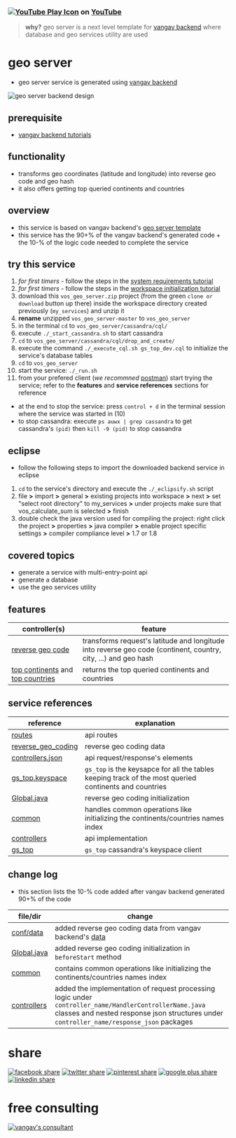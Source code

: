 
### [![YouTube Play Icon](http://youtube.com/favicon.ico)](https://www.youtube.com/watch?v=gDrcH1bopfU&index=4&list=PLTcKayTjao6rOj02gtRdiVhvzB1SWGyhv) **on [YouTube](https://www.youtube.com/watch?v=gDrcH1bopfU&index=4&list=PLTcKayTjao6rOj02gtRdiVhvzB1SWGyhv)**

> **why?** geo server is a next level template for [vangav backend](https://github.com/vangav/vos_backend) where database and geo services utility are used

# geo server

+ geo server service is generated using [vangav backend](https://github.com/vangav/vos_backend)

![geo server backend design](https://scontent-mad1-1.xx.fbcdn.net/v/t31.0-8/21056159_1976185445930432_4615169054130938272_o.png?oh=c1c3350588525405d937cc20bf552e88&oe=5A19D864)

## prerequisite

+ [vangav backend tutorials](https://github.com/vangav/vos_backend)

## functionality

+ transforms geo coordinates (latitude and longitude) into reverse geo code and geo hash
+ it also offers getting top queried continents and countries

## overview

+ this service is based on vangav backend's [geo server template](https://github.com/vangav/vos_backend/tree/master/vangav_backend_templates/vos_geo_server)
+ this service has the 90+% of the vangav backend's generated code + the 10-% of the logic code needed to complete the service

## try this service

1. *for first timers* - follow the steps in the [system requirements tutorial](https://github.com/vangav/vos_backend#system-requirements)
2. *for first timers* - follow the steps in the [workspace initialization tutorial](https://github.com/vangav/vos_backend#init)
3. download this `vos_geo_server.zip` project (from the green `clone or download` button up there) inside the workspace directory created previously (`my_services`) and unzip it
4. **rename** unzipped `vos_geo_server-master` to `vos_geo_server`
5. in the terminal `cd` to `vos_geo_server/cassandra/cql/`
6. execute `./_start_cassandra.sh` to start cassandra
7. `cd` to `vos_geo_server/cassandra/cql/drop_and_create/`
8. execute the command `./_execute_cql.sh gs_top_dev.cql` to initialize the service's database tables
9. `cd` to `vos_geo_server`
10. start the service: `./_run.sh`
11. from your prefered client (*we recommned* [postman](https://www.getpostman.com/docs/postman/launching_postman/installation_and_updates)) start trying the service; refer to the **features** and **service references** sections for reference
+ at the end to stop the service: press `control + d` in the terminal session where the service was started in (10)
+ to stop cassandra: execute `ps auwx | grep cassandra` to get cassandra's `(pid)` then `kill -9 (pid)` to stop cassandra

## eclipse

+ follow the following steps to import the downloaded backend service in eclipse

1. `cd` to the service's directory and execute the `./_eclipsify.sh` script
2. file **>** import **>** general **>** existing projects into workspace **>** next **>** set "select root directory" to my_services **>** under projects make sure that vos_calculate_sum is selected **>** finish
3. double check the java version used for compiling the project: right click the project **>** properties **>** java compiler **>** enable project specific settings **>** compiler compliance level **>** 1.7 or 1.8

## covered topics

+ generate a service with multi-entry-point api
+ generate a database
+ use the geo services utility

## features

| controller(s) | feature |
| ------------- | ------- |
| [reverse geo code](https://github.com/vangav/vos_geo_server/tree/master/app/com/vangav/vos_geo_server/controllers/reverse_geo_code) | transforms request's latitude and longitude into reverse geo code (continent, country, city, ...) and geo hash |
| [top continents](https://github.com/vangav/vos_geo_server/tree/master/app/com/vangav/vos_geo_server/controllers/top_continents) and [top countries](https://github.com/vangav/vos_geo_server/tree/master/app/com/vangav/vos_geo_server/controllers/top_countries) | returns the top queried continents and countries |

## service references

| reference | explanation |
| --------- | ----------- |
| [routes](https://github.com/vangav/vos_geo_server/blob/master/conf/routes) | api routes |
| [reverse_geo_coding](https://github.com/vangav/vos_geo_server/tree/master/conf/data/geo/reverse_geo_coding) | reverse geo coding data |
| [controllers.json](https://github.com/vangav/vos_geo_server/blob/master/generator_config/controllers.json) | api request/response's elements |
| [gs_top.keyspace](https://github.com/vangav/vos_geo_server/blob/master/generator_config/gs_top.keyspace) | `gs_top` is the keysapce for all the tables keeping track of the most queried continents and countries |
| [Global.java](https://github.com/vangav/vos_geo_server/blob/master/app/Global.java#L98) | reverse geo coding initialization |
| [common](https://github.com/vangav/vos_geo_server/tree/master/app/com/vangav/vos_geo_server/common) | handles common operations like initializing the continents/countries names index |
| [controllers](https://github.com/vangav/vos_geo_server/tree/master/app/com/vangav/vos_geo_server/controllers) | api implementation |
| [gs_top](https://github.com/vangav/vos_geo_server/tree/master/app/com/vangav/vos_geo_server/cassandra_keyspaces/gs_top) | `gs_top` cassandra's keyspace client |

## change log

+ this section lists the 10-% code added after vangav backend generated 90+% of the code

| file/dir | change |
| -------- | ------ |
| [conf/data](https://github.com/vangav/vos_geo_server/tree/master/conf/data/geo/reverse_geo_coding) | added reverse geo coding data from vangav backend's [data](https://github.com/vangav/vos_backend/tree/master/data) |
| [Global.java](https://github.com/vangav/vos_geo_server/blob/master/app/Global.java) | added reverse geo coding initialization in `beforeStart` method |
| [common](https://github.com/vangav/vos_geo_server/tree/master/app/com/vangav/vos_geo_server/common) | contains common operations like initializing the continents/countries names index |
| [controllers](https://github.com/vangav/vos_geo_server/tree/master/app/com/vangav/vos_geo_server/controllers) | added the implementation of request processing logic under `controller_name/HandlerControllerName.java` classes and nested response json structures under `controller_name/response_json` packages |

# share

[![facebook share](https://www.prekindle.com/images/social/facebook.png)](https://www.facebook.com/sharer/sharer.php?u=https%3A//github.com/vangav/vos_backend)  [![twitter share](http://www.howickbaptist.org.nz/wordpress/media/twitter-64-black.png)](https://twitter.com/home?status=vangav%20backend%20%7C%20build%20big%20tech%2010x%20faster%20%7C%20https%3A//github.com/vangav/vos_backend)  [![pinterest share](http://d7ab823tjbf2qywyt3grgq63.wpengine.netdna-cdn.com/wp-content/themes/velominati/images/share_icons/pinterest-black.png)](https://pinterest.com/pin/create/button/?url=https%3A//github.com/vangav/vos_backend&media=https%3A//scontent-mad1-1.xx.fbcdn.net/v/t31.0-8/20645143_1969408006608176_5289565717021239224_o.png?oh=acf20113a3673409d238924cfec648d2%26oe=5A3414B5&description=)  [![google plus share](http://e-airllc.com/wp-content/themes/nebula/images/social_black/google.png)](https://plus.google.com/share?url=https%3A//github.com/vangav/vos_backend)  [![linkedin share](http://e-airllc.com/wp-content/themes/nebula/images/social_black/linkedin.png)](https://www.linkedin.com/shareArticle?mini=true&url=https%3A//github.com/vangav/vos_backend&title=vangav%20backend%20%7C%20build%20big%20tech%2010x%20faster&summary=&source=)

# free consulting

[![vangav's consultant](http://www.footballhighlights247.com/images/mobile-share/fb-messenger-64x64.png)](https://www.facebook.com/mustapha.abdallah)
